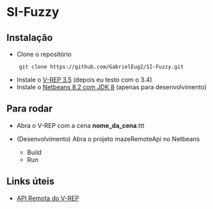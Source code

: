 # SI-Fuzzy

## Instalação

* Clone o repositório
```
	git clone https://github.com/GabrielEug2/SI-Fuzzy.git
```

* Instale o [V-REP 3.5](http://www.coppeliarobotics.com/downloads.html) (depois eu testo com o 3.4)
* Instale o [Netbeans 8.2 com JDK 8](http://www.oracle.com/technetwork/java/javase/downloads/jdk-netbeans-jsp-142931.html) (apenas para desenvolvimento)

## Para rodar

* Abra o V-REP com a cena __nome_da_cena__.ttt

* (Desenvolvimento) Abra o projeto mazeRemoteApi no Netbeans
	* Build
	* Run

<!---
* (Apenas executar) Rode o .jar
-->

## Links úteis

* [API Remota do V-REP](http://www.coppeliarobotics.com/helpFiles/en/remoteApiFunctionsJava.htm)
